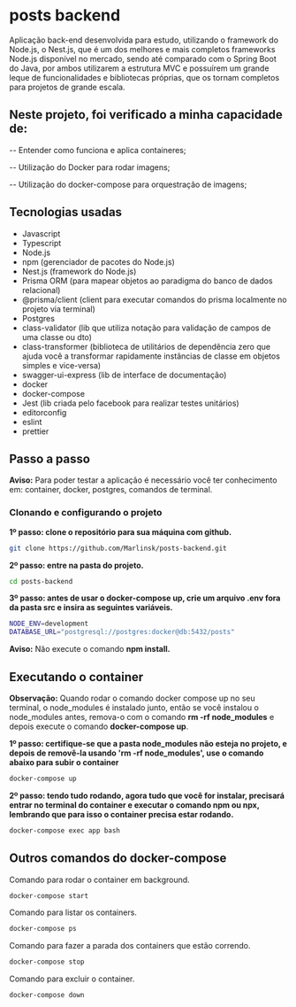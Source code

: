 # posts backend

Aplicação back-end desenvolvida para estudo, utilizando o framework do Node.js, o Nest.js, que é um dos melhores e mais completos frameworks Node.js disponível no mercado, sendo até comparado com o Spring Boot do Java, por ambos utilizarem a estrutura MVC e possuírem um grande leque de funcionalidades e bibliotecas próprias, que os tornam completos para projetos de grande escala.

## Neste projeto, foi verificado a minha capacidade de:

  -- Entender como funciona e aplica containeres;

  -- Utilização do Docker para rodar imagens;

  -- Utilização do docker-compose para orquestração de imagens;

## Tecnologias usadas
- Javascript
- Typescript
- Node.js
- npm (gerenciador de pacotes do Node.js)
- Nest.js (framework do Node.js)
- Prisma ORM (para mapear objetos ao paradigma do banco de dados relacional)
- @prisma/client (client para executar comandos do prisma localmente no projeto via terminal)
- Postgres
- class-validator (lib que utiliza notação para validação de campos de uma classe ou dto)
- class-transformer (biblioteca de utilitários de dependência zero que ajuda você a transformar rapidamente instâncias de classe em objetos simples e vice-versa)
- swagger-ui-express (lib de interface de documentação)
- docker
- docker-compose
- Jest (lib criada pelo facebook para realizar testes unitários)
- editorconfig
- eslint
- prettier

## Passo a passo
**Aviso:** Para poder testar a aplicação é necessário você ter conhecimento em: container, docker, postgres, comandos de terminal.

### Clonando e configurando o projeto
**1º passo: clone o repositório para sua máquina com github.**

```bash
git clone https://github.com/Marlinsk/posts-backend.git
```

**2º passo: entre na pasta do projeto.**
```bash
cd posts-backend
```

**3º passo: antes de usar o docker-compose up, crie um arquivo .env fora da pasta src e insira as seguintes variáveis.**
```bash
NODE_ENV=development
DATABASE_URL="postgresql://postgres:docker@db:5432/posts"
```

**Aviso:** Não execute o comando **npm install.**

## Executando o container
**Observação:** Quando rodar o comando docker compose up no seu terminal, o node_modules é instalado junto, então se você instalou o node_modules antes, remova-o com o comando **rm -rf node_modules** e depois execute o comando **docker-compose up**.

**1º passo: certifique-se que a pasta node_modules não esteja no projeto, e depois de removê-la usando 'rm -rf node_modules', use o comando abaixo para subir o container**
```bash
docker-compose up
```

**2º passo: tendo tudo rodando, agora tudo que você for instalar, precisará entrar no terminal do container e executar o comando npm ou npx, lembrando que para isso o container precisa estar rodando.**
```bash
docker-compose exec app bash
```
## Outros comandos do docker-compose
Comando para rodar o container em background.

```bash
docker-compose start
```

Comando para listar os containers.
```bash
docker-compose ps
```
Comando para fazer a parada dos containers que estão correndo.
```bash
docker-compose stop
```
Comando para excluir o container.
```bash
docker-compose down
```
